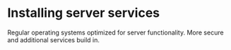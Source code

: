 # Installing server services
Regular operating systems optimized for server functionality.
More secure and additional services build in. 